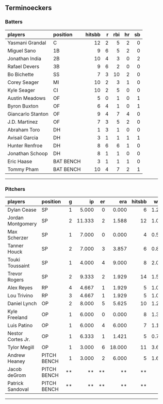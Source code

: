 ## Terminoeckers

### Batters

 
|players           |position  | hitsbb|  r| rbi| hr| sb| 
|:-----------------|:---------|------:|--:|---:|--:|--:| 
|Yasmani Grandal   |C         |     12|  2|   5|  2|  0| 
|Miguel Sano       |1B        |      9|  6|   5|  2|  0| 
|Jonathan India    |2B        |     10|  4|   3|  0|  2| 
|Rafael Devers     |3B        |      9|  6|   2|  0|  0| 
|Bo Bichette       |SS        |      7|  3|  10|  2|  0| 
|Corey Seager      |MI        |     10|  2|   3|  1|  0| 
|Kyle Seager       |CI        |     10|  2|   5|  0|  0| 
|Austin Meadows    |OF        |      5|  0|   1|  0|  1| 
|Byron Buxton      |OF        |      6|  4|   1|  0|  1| 
|Giancarlo Stanton |OF        |      9|  4|   7|  4|  0| 
|J.D. Martinez     |OF        |      7|  3|   5|  2|  0| 
|Abraham Toro      |DH        |      1|  3|   1|  0|  0| 
|Avisail Garcia    |DH        |      3|  1|   1|  1|  1| 
|Hunter Renfroe    |DH        |      8|  6|   6|  1|  0| 
|Jonathan Schoop   |DH        |      8|  1|   1|  0|  0| 
|Eric Haase        |BAT BENCH |      3|  1|   1|  1|  0| 
|Tommy Pham        |BAT BENCH |     10|  4|   7|  2|  1| 


* * *

### Pitchers

 
|players           |position    |  g|     ip| er|    era| hitsbb|  whip| so|  w| sv| 
|:-----------------|:-----------|--:|------:|--:|------:|------:|-----:|--:|--:|--:| 
|Dylan Cease       |SP          |  1|  5.000|  0|  0.000|      6| 1.200| 10|  1|  0| 
|Jordan Montgomery |SP          |  2| 11.333|  2|  1.588|     12| 1.059| 18|  1|  0| 
|Max Scherzer      |SP          |  1|  7.000|  0|  0.000|      4| 0.571|  7|  1|  0| 
|Tanner Houck      |SP          |  2|  7.000|  3|  3.857|      6| 0.857| 10|  1|  0| 
|Touki Toussaint   |SP          |  1|  4.000|  4|  9.000|      8| 2.000|  5|  0|  0| 
|Trevor Rogers     |SP          |  2|  9.333|  2|  1.929|     14| 1.500| 13|  0|  0| 
|Alex Reyes        |RP          |  4|  4.667|  1|  1.929|      5| 1.071|  6|  2|  0| 
|Lou Trivino       |RP          |  3|  4.667|  1|  1.929|      5| 1.071|  7|  1|  0| 
|Daniel Lynch      |OP          |  2|  8.000|  5|  5.625|     10| 1.250|  6|  0|  0| 
|Kyle Freeland     |OP          |  1|  6.000|  0|  0.000|      8| 1.333|  7|  1|  0| 
|Luis Patino       |OP          |  1|  6.000|  4|  6.000|      7| 1.167|  4|  0|  0| 
|Nestor Cortes Jr. |OP          |  1|  6.333|  1|  1.421|      5| 0.789| 11|  0|  0| 
|Tylor Megill      |OP          |  1|  3.000|  6| 18.000|     11| 3.667|  3|  0|  0| 
|Andrew Heaney     |PITCH BENCH |  1|  3.000|  2|  6.000|      5| 1.667|  4|  0|  0| 
|Jacob deGrom      |PITCH BENCH | **|     **| **|     **|     **|    **| **| **| **| 
|Patrick Sandoval  |PITCH BENCH | **|     **| **|     **|     **|    **| **| **| **| 


* * *


